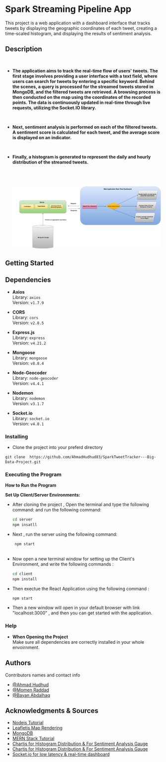 # Spark Streaming Pipeline App

This project is a web application with a dashboard interface that tracks tweets by displaying the geographic coordinates of each tweet, creating a time-scaled histogram, and displaying the results of sentiment analysis.

## Description

<br>

- **The application aims to track the real-time flow of users' tweets. The first stage involves providing a user interface with a text field, where users can search for tweets by entering a specific keyword. Behind the scenes, a query is processed for the streamed tweets stored in MongoDB, and the filtered tweets are retrieved. A browsing process is then conducted on the map using the coordinates of the recorded points. The data is continuously updated in real-time through live requests, utilizing the Socket.IO library.**

<br>

- **Next, sentiment analysis is performed on each of the filtered tweets. A sentiment score is calculated for each tweet, and the average score is displayed on an indicator.**

<br>

- **Finally, a histogram is generated to represent the daily and hourly distribution of the streamed tweets.**

  <br><br><br>
![Web Application](images/web-app.jpg)


## Getting Started

## Dependencies

- **Axios**  
  Library: `axios`  
  Version: `v1.7.9`

- **CORS**  
  Library: `cors`  
  Version: `v2.8.5`

- **Express.js**  
  Library: `express`  
  Version: `v4.21.2`

- **Mongoose**  
  Library: `mongoose`  
  Version: `v8.8.4`

- **Node-Geocoder**  
  Library: `node-geocoder`  
  Version: `v4.4.1`

- **Nodemon**  
  Library: `nodemon`  
  Version: `v3.1.7`

- **Socket.io**  
  Library: `socket.io`  
  Version: `v4.8.1`


### Installing

- Clone the project into your preferd directory

```
git clone  https://github.com/AhmadHudhud83/SparkTweetTracker---Big-Data-Project.git
```

### Executing the Program

**How to Run the Program**

 **Set Up Client/Server Environments:**

   - After cloning the project , Open the terminal and type the following command:
      and run the following command:
     ```bash
     cd server
     npm insatll 
     ```
  - Next , run the server using the following command: 
    ```bash
     npm start
     
    ```

   - Now open a new terminal window for setting up the Client's Environment,
   and write the following commands : 
   
     ```bash
     cd client
     npm install
     ```
  - Then exectue the React Application using the following command : 
    ```bash
    npm start
    ```
  - Then a new window will open in your default browser with link "localhost:3000" , and then you can get started with the application.



### Help

- **When Opening the Project** <br>
 Make sure all dependencies are correctly installed in your whole envoirnment.

## Authors

Contributors names and contact info

- [@Ahmad Hudhud](https://github.com/AhmadHudhud83)
- [@Momen Raddad](https://github.com/momenraddad)
- [@Bayan Abdalhaq](https://github.com/bayan7abdalhq)
  

## Acknowledgments & Sources

- [Nodejs Tutorial](https://www.youtube.com/playlist?list=PL5gCk5NdNx586mk_JOhe30dd59IgrFG_U&si=YTsWSO8gTtUrJEOB)
- [Leafletjs Map Rendering](https://leafletjs.com/reference.html)
- [MongoDB ](https://www.mongodb.com/docs/manual/core/document/)
- [MERN Stack Tutorial](https://www.youtube.com/watch?v=Akt98GIXArg)
- [Chartjs for Histogram Distribution & For Sentiment Analysis Gauge ](https://www.chartjs.org/docs/latest/)
- [Chartjs for Histogram Distribution & For Sentiment Analysis Gauge ](https://www.chartjs.org/docs/latest/)
- [Socket.io for low latency & real-time dashboard ](https://socket.io/docs/v4/)